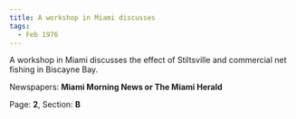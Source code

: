 ```yaml
---  
title: A workshop in Miami discusses  
tags:  
  - Feb 1976  
---  
```

  
A workshop in Miami discusses the effect of Stiltsville and commercial net fishing in Biscayne Bay.  
  
Newspapers: **Miami Morning News or The Miami Herald**  
  
Page: **2**, Section: **B** 
